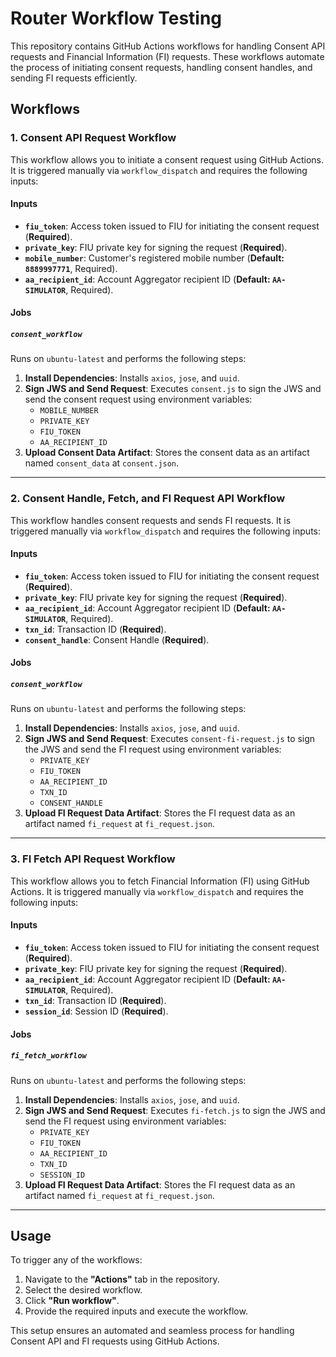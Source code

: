 # Router Workflow Testing

This repository contains GitHub Actions workflows for handling Consent API requests and Financial Information (FI) requests. These workflows automate the process of initiating consent requests, handling consent handles, and sending FI requests efficiently.

## Workflows

### 1. Consent API Request Workflow

This workflow allows you to initiate a consent request using GitHub Actions. It is triggered manually via `workflow_dispatch` and requires the following inputs:

#### **Inputs**

- **`fiu_token`**: Access token issued to FIU for initiating the consent request (**Required**).
- **`private_key`**: FIU private key for signing the request (**Required**).
- **`mobile_number`**: Customer's registered mobile number (**Default: `8889997771`**, Required).
- **`aa_recipient_id`**: Account Aggregator recipient ID (**Default: `AA-SIMULATOR`**, Required).

#### **Jobs**

##### `consent_workflow`

Runs on `ubuntu-latest` and performs the following steps:

1. **Install Dependencies**: Installs `axios`, `jose`, and `uuid`.
2. **Sign JWS and Send Request**: Executes `consent.js` to sign the JWS and send the consent request using environment variables:
   - `MOBILE_NUMBER`
   - `PRIVATE_KEY`
   - `FIU_TOKEN`
   - `AA_RECIPIENT_ID`
3. **Upload Consent Data Artifact**: Stores the consent data as an artifact named `consent_data` at `consent.json`.

---

### 2. Consent Handle, Fetch, and FI Request API Workflow

This workflow handles consent requests and sends FI requests. It is triggered manually via `workflow_dispatch` and requires the following inputs:

#### **Inputs**

- **`fiu_token`**: Access token issued to FIU for initiating the consent request (**Required**).
- **`private_key`**: FIU private key for signing the request (**Required**).
- **`aa_recipient_id`**: Account Aggregator recipient ID (**Default: `AA-SIMULATOR`**, Required).
- **`txn_id`**: Transaction ID (**Required**).
- **`consent_handle`**: Consent Handle (**Required**).

#### **Jobs**

##### `consent_workflow`

Runs on `ubuntu-latest` and performs the following steps:

1. **Install Dependencies**: Installs `axios`, `jose`, and `uuid`.
2. **Sign JWS and Send Request**: Executes `consent-fi-request.js` to sign the JWS and send the FI request using environment variables:
   - `PRIVATE_KEY`
   - `FIU_TOKEN`
   - `AA_RECIPIENT_ID`
   - `TXN_ID`
   - `CONSENT_HANDLE`
3. **Upload FI Request Data Artifact**: Stores the FI request data as an artifact named `fi_request` at `fi_request.json`.

---

### 3. FI Fetch API Request Workflow

This workflow allows you to fetch Financial Information (FI) using GitHub Actions. It is triggered manually via `workflow_dispatch` and requires the following inputs:

#### **Inputs**

- **`fiu_token`**: Access token issued to FIU for initiating the consent request (**Required**).
- **`private_key`**: FIU private key for signing the request (**Required**).
- **`aa_recipient_id`**: Account Aggregator recipient ID (**Default: `AA-SIMULATOR`**, Required).
- **`txn_id`**: Transaction ID (**Required**).
- **`session_id`**: Session ID (**Required**).

#### **Jobs**

##### `fi_fetch_workflow`

Runs on `ubuntu-latest` and performs the following steps:

1. **Install Dependencies**: Installs `axios`, `jose`, and `uuid`.
2. **Sign JWS and Send Request**: Executes `fi-fetch.js` to sign the JWS and send the FI request using environment variables:
   - `PRIVATE_KEY`
   - `FIU_TOKEN`
   - `AA_RECIPIENT_ID`
   - `TXN_ID`
   - `SESSION_ID`
3. **Upload FI Request Data Artifact**: Stores the FI request data as an artifact named `fi_request` at `fi_request.json`.

---

## Usage

To trigger any of the workflows:

1. Navigate to the **"Actions"** tab in the repository.
2. Select the desired workflow.
3. Click **"Run workflow"**.
4. Provide the required inputs and execute the workflow.

This setup ensures an automated and seamless process for handling Consent API and FI requests using GitHub Actions.